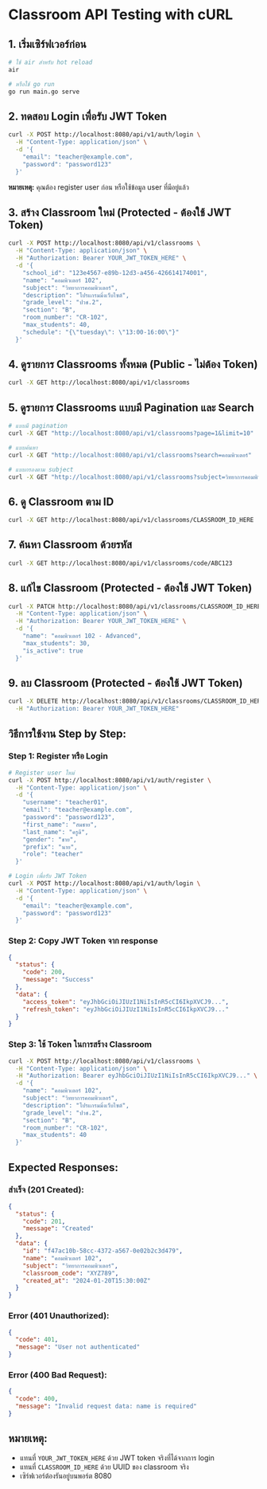 # Classroom API Testing with cURL

## 1. เริ่มเซิร์ฟเวอร์ก่อน
```bash
# ใช้ air สำหรับ hot reload
air

# หรือใช้ go run
go run main.go serve
```

## 2. ทดสอบ Login เพื่อรับ JWT Token
```bash
curl -X POST http://localhost:8080/api/v1/auth/login \
  -H "Content-Type: application/json" \
  -d '{
    "email": "teacher@example.com",
    "password": "password123"
  }'
```

**หมายเหตุ:** คุณต้อง register user ก่อน หรือใช้ข้อมูล user ที่มีอยู่แล้ว

## 3. สร้าง Classroom ใหม่ (Protected - ต้องใช้ JWT Token)
```bash
curl -X POST http://localhost:8080/api/v1/classrooms \
  -H "Content-Type: application/json" \
  -H "Authorization: Bearer YOUR_JWT_TOKEN_HERE" \
  -d '{
    "school_id": "123e4567-e89b-12d3-a456-426614174001",
    "name": "คอมพิวเตอร์ 102",
    "subject": "วิทยาการคอมพิวเตอร์",
    "description": "โปรแกรมมิ่งเว็บไซต์",
    "grade_level": "ปวช.2",
    "section": "B",
    "room_number": "CR-102",
    "max_students": 40,
    "schedule": "{\"tuesday\": \"13:00-16:00\"}"
  }'
```

## 4. ดูรายการ Classrooms ทั้งหมด (Public - ไม่ต้อง Token)
```bash
curl -X GET http://localhost:8080/api/v1/classrooms
```

## 5. ดูรายการ Classrooms แบบมี Pagination และ Search
```bash
# แบบมี pagination
curl -X GET "http://localhost:8080/api/v1/classrooms?page=1&limit=10"

# แบบค้นหา
curl -X GET "http://localhost:8080/api/v1/classrooms?search=คอมพิวเตอร์"

# แบบกรองตาม subject
curl -X GET "http://localhost:8080/api/v1/classrooms?subject=วิทยาการคอมพิวเตอร์"
```

## 6. ดู Classroom ตาม ID
```bash
curl -X GET http://localhost:8080/api/v1/classrooms/CLASSROOM_ID_HERE
```

## 7. ค้นหา Classroom ด้วยรหัส
```bash
curl -X GET http://localhost:8080/api/v1/classrooms/code/ABC123
```

## 8. แก้ไข Classroom (Protected - ต้องใช้ JWT Token)
```bash
curl -X PATCH http://localhost:8080/api/v1/classrooms/CLASSROOM_ID_HERE \
  -H "Content-Type: application/json" \
  -H "Authorization: Bearer YOUR_JWT_TOKEN_HERE" \
  -d '{
    "name": "คอมพิวเตอร์ 102 - Advanced",
    "max_students": 30,
    "is_active": true
  }'
```

## 9. ลบ Classroom (Protected - ต้องใช้ JWT Token)
```bash
curl -X DELETE http://localhost:8080/api/v1/classrooms/CLASSROOM_ID_HERE \
  -H "Authorization: Bearer YOUR_JWT_TOKEN_HERE"
```

## วิธีการใช้งาน Step by Step:

### Step 1: Register หรือ Login
```bash
# Register user ใหม่
curl -X POST http://localhost:8080/api/v1/auth/register \
  -H "Content-Type: application/json" \
  -d '{
    "username": "teacher01",
    "email": "teacher@example.com",
    "password": "password123",
    "first_name": "สมชาย",
    "last_name": "ครูดี",
    "gender": "ชาย",
    "prefix": "นาย",
    "role": "teacher"
  }'

# Login เพื่อรับ JWT Token
curl -X POST http://localhost:8080/api/v1/auth/login \
  -H "Content-Type: application/json" \
  -d '{
    "email": "teacher@example.com",
    "password": "password123"
  }'
```

### Step 2: Copy JWT Token จาก response
```json
{
  "status": {
    "code": 200,
    "message": "Success"
  },
  "data": {
    "access_token": "eyJhbGciOiJIUzI1NiIsInR5cCI6IkpXVCJ9...",
    "refresh_token": "eyJhbGciOiJIUzI1NiIsInR5cCI6IkpXVCJ9..."
  }
}
```

### Step 3: ใช้ Token ในการสร้าง Classroom
```bash
curl -X POST http://localhost:8080/api/v1/classrooms \
  -H "Content-Type: application/json" \
  -H "Authorization: Bearer eyJhbGciOiJIUzI1NiIsInR5cCI6IkpXVCJ9..." \
  -d '{
    "name": "คอมพิวเตอร์ 102",
    "subject": "วิทยาการคอมพิวเตอร์",
    "description": "โปรแกรมมิ่งเว็บไซต์",
    "grade_level": "ปวช.2",
    "section": "B",
    "room_number": "CR-102",
    "max_students": 40
  }'
```

## Expected Responses:

### สำเร็จ (201 Created):
```json
{
  "status": {
    "code": 201,
    "message": "Created"
  },
  "data": {
    "id": "f47ac10b-58cc-4372-a567-0e02b2c3d479",
    "name": "คอมพิวเตอร์ 102",
    "subject": "วิทยาการคอมพิวเตอร์",
    "classroom_code": "XYZ789",
    "created_at": "2024-01-20T15:30:00Z"
  }
}
```

### Error (401 Unauthorized):
```json
{
  "code": 401,
  "message": "User not authenticated"
}
```

### Error (400 Bad Request):
```json
{
  "code": 400,
  "message": "Invalid request data: name is required"
}
```

## หมายเหตุ:
- แทนที่ `YOUR_JWT_TOKEN_HERE` ด้วย JWT token จริงที่ได้จากการ login
- แทนที่ `CLASSROOM_ID_HERE` ด้วย UUID ของ classroom จริง
- เซิร์ฟเวอร์ต้องรันอยู่บนพอร์ต 8080